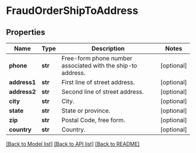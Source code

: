 # FraudOrderShipToAddress

## Properties
Name | Type | Description | Notes
------------ | ------------- | ------------- | -------------
**phone** | **str** | Free-form phone number associated with the ship-to address. | [optional] 
**address1** | **str** | First line of street address. | [optional] 
**address2** | **str** | Second line of street address. | [optional] 
**city** | **str** | City. | [optional] 
**state** | **str** | State or province. | [optional] 
**zip** | **str** | Postal Code, free form. | [optional] 
**country** | **str** | Country. | [optional] 

[[Back to Model list]](../README.md#documentation-for-models) [[Back to API list]](../README.md#documentation-for-api-endpoints) [[Back to README]](../README.md)



